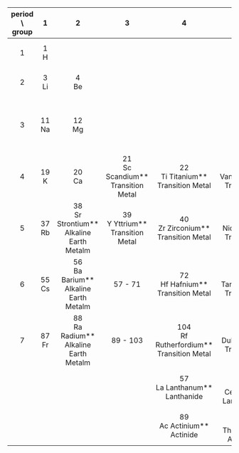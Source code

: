 | period \ group | 1                                                      |2                                                                  |3                                                           |4                                                                 |5                                                           |6                                                              |7                                                             |8                                                            |9                                                              |10                                                                |11                                                              |12                                                              |13                                                                |14                                                                 |15                                                                 |16                                                                   |17                                                     |18                                                     |
|:--------------:|:------:|:-----------------------------------------------------------------:|:----------------------------------------------------------:|:----------------------------------------------------------------:|:----------------------------------------------------------:|:-------------------------------------------------------------:|:------------------------------------------------------------:|:-----------------------------------------------------------:|:-------------------------------------------------------------:|:----------------------------------------------------------------:|:--------------------------------------------------------------:|:--------------------------------------------------------------:|:----------------------------------------------------------------:|:-----------------------------------------------------------------:|:-----------------------------------------------------------------:|:-------------------------------------------------------------------:|:-----------------------------------------------------:|:-----------------------------------------------------:|
|1               |1<br>H  |                                                                   |                                                            |                                                                  |                                                            |                                                               |                                                              |                                                             |                                                               |                                                                  |                                                                |                                                                |                                                                  |                                                                   |                                                                   |                                                                     |                                                       |2<br>He Helium** <br> Noble Gas     |
|2               |3<br>Li |4<br>Be                                                           |                                                                  |                                                            |                                                               |                                                              |                                                             |                                                               |                                                                  |                                                                |                                                                |5<br>B Boron** <br> Metalloid                  |6<br>C Carbon** <br> Nonmetal                   |7<br>N Nitrogen** <br> Nonmetal                 |8<br>O Oxygen** <br> Nonmetal                     |9<br>F Fluorine** <br> Halogen      |10<br>Ne Neon** <br> Noble Gas      |
|3               |11<br>Na|12<br>Mg|                                                            |                                                                  |                                                            |                                                               |                                                              |                                                             |                                                               |                                                                  |                                                                |                                                                |13<br>Al Aluminum** <br> Post-Transition Metal |14<br>Si Silicon** <br> Metalloid               |15<br>P Phosphorus** <br> Nonmetal              |16<br>S Sulfur** <br> Nonmetal                    |17<br>Cl Chlorine** <br> Halogen    |18<br>Ar Argon** <br> Noble Gas     |
|4               |19<br>K |20<br>Ca|21<br>Sc Scandium** <br> Transition Metal|22<br>Ti Titanium** <br> Transition Metal      |23<br>V Vanadium** <br> Transition Metal |24<br>Cr Chromium** <br> Transition Metal   |25<br>Mn Manganese** <br> Transition Metal |26<br>Fe Iron** <br> Transition Metal     |27<br>Co Cobalt** <br> Transition Metal     |28<br>Ni Nickel** <br> Transition Metal        |29<br>Cu Copper** <br> Transition Metal      |30<br>Zn Zinc** <br> Transition Metal        |31<br>Ga Gallium** <br> Post-Transition Metal  |32<br>Ge Germanium** <br> Metalloid             |33<br>As Arsenic** <br> Metalloid               |34<br>Se Selenium** <br> Nonmetal                 |35<br>Br Bromine** <br> Halogen     |36<br>Kr Krypton** <br> Noble Gas   |
|5               |37<br>Rb|38<br>Sr Strontium** <br> Alkaline Earth Metalm |39<br>Y Yttrium** <br> Transition Metal  |40<br>Zr Zirconium** <br> Transition Metal     |41<br>Nb Niobium** <br> Transition Metal |42<br>Mo Molybdenum** <br> Transition Metal |43<br>Tc Technetium** <br> Transition Metal|44<br>Ru Ruthenium** <br> Transition Metal|45<br>Rh Rhodium** <br> Transition Metal    |46<br>Pd Palladium** <br> Transition Metal     |47<br>Ag Silver** <br> Transition Metal      |48<br>Cd Cadmium** <br> Transition Metal     |49<br>In Indium** <br> Post-Transition Metal   |50<br>Sn Tin** <br> Post-Transition Metal       |51<br>Sb Antimony** <br> Metalloid              |52<br>Te Tellurium** <br> Metalloid               |53<br>I Iodine** <br> Halogen       |54<br>Xe Xenon** <br> Noble Gas     |
|6               |55<br>Cs|56<br>Ba Barium** <br> Alkaline Earth Metalm    |57 - 71                                                     |72<br>Hf Hafnium** <br> Transition Metal       |73<br>Ta Tantalum** <br> Transition Metal|74<br>W Tungsten** <br> Transition Metal    |75<br>Re Rhenium** <br> Transition Metal   |76<br>Os Osmium** <br> Transition Metal   |77<br>Ir Iridium** <br> Transition Metal    |78<br>Pt Platinum** <br> Transition Metal      |79<br>Au Gold** <br> Transition Metal        |80<br>Hg Mercury** <br> Transition Metal     |81<br>Tl Thallium** <br> Post-Transition Metal |82<br>Pb Lead** <br> Post-Transition Metal      |83<br>Bi Bismuth** <br> Post-Transition Metal   |84<br>Po Polonium** <br> Metalloid                |85<br>At Astatine** <br> Halogen    |86<br>Rn Radon** <br> Noble Gas     |
|7               |87<br>Fr|88<br>Ra Radium** <br> Alkaline Earth Metalm    |89 - 103                                                    |104<br>Rf Rutherfordium** <br> Transition Metal|105<br>Db Dubnium** <br> Transition Metal|106<br>Sg Seaborgium** <br> Transition Metal|107<br>Bh Bohrium** <br> Transition Metal  |108<br>Hs Hassium** <br> Transition Metal |109<br>Mt Meitnerium** <br> Transition Metal|110<br>Ds Darmstadtium** <br> Transition Metal |111<br>Rg Roentgenium** <br> Transition Metal|112<br>Cn Copernicium** <br> Transition Metal|113<br>Nh Nihonium** <br> Post-Transition Metal|114<br>Fl Flerovium** <br> Post-Transition Metal|115<br>Mc Moscovium** <br> Post-Transition Metal|116<br>Lv Livermorium** <br> Post-Transition Metal|117<br>Ts Tennessine** <br> Halogen |118<br>Og Oganesson** <br> Noble Gas|
|                |        |                                                                   |                                                            |57<br>La Lanthanum** <br> Lanthanide           |58<br>Ce Cerium** <br> Lanthanide        |59<br>Pr Praseodymium** <br> Lanthanide     |60<br>Nd Neodymium** <br> Lanthanide       |61<br>Pm Promethium** <br> Lanthanide     |62<br>Sm Samarium** <br> Lanthanide         |63<br>Eu Europium** <br> Lanthanide            |64<br>Gd Gadolinium** <br> Lanthanide        |65<br>Tb Terbium** <br> Lanthanide           |66<br>Dy Dysprosium** <br> Lanthanide          |67<br>Ho Holmium** <br> Lanthanide              |68<br>Er Erbium** <br> Lanthanide               |69<br>Tm Thulium** <br> Lanthanide                |70<br>Yb Ytterbium** <br> Lanthanide|71<br>Lu Lutetium** <br> Lanthanide |
|                |        |                                                                   |                                                            |89<br>Ac Actinium** <br> Actinide              |90<br>Th Thorium** <br> Actinide         |91<br>Pa Protactinium** <br> Actinide       |92<br>U Uranium** <br> Actinide            |93<br>Np</h3> <br> **Neptunium** <br> Actinide         |94<br>Pu Plutonium** <br> Actinide          |95<br>Am Americium** <br> Actinide             |96<br>Cm Curium** <br> Actinide              |97<br>Bk Berkelium** <br> Actinide           |98<br>Cf Californium** <br> Actinide           |99<br>Es Einsteinium** <br> Actinide            |100<br>Fm Fermium** <br> Actinide               |101<br>Md Mendelevium** <br> Actinide             |102<br>No Nobelium** <br> Actinide  |103<br>Lr Lawrencium** <br> Actinide|
